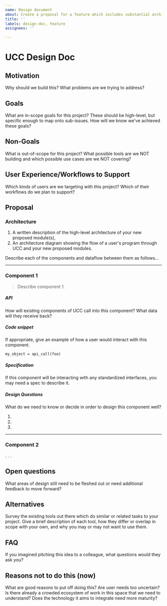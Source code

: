```yaml
---
name: Design document
about: Create a proposal for a feature which includes substantial architectural work.
title: ''
labels: design-doc, feature
assignees: ''

---
```

# UCC Design Doc

<!-- Template to use for proposing substantial changes to UCC: architecture changes, major refactoring, new modules, etc. -->

## Motivation
Why should we build this? What problems are we trying to address?


## Goals
What are in-scope goals for this project? These should be high-level, but specific enough to map onto sub-issues. How will we know we've achieved these goals?


## Non-Goals
What is out-of-scope for this project? What possible tools are we NOT building and which possible use cases are we NOT covering?


## User Experience/Workflows to Support
Which kinds of users are we targeting with this project? Which of their workflows do we plan to support?  


## Proposal

### Architecture

1. A written description of the high-level architecture of your new proposed module(s),
2. An architecture diagram showing the flow of a user's program through UCC and your new proposed modules. 

Describe each of the components and dataflow between them as follows...

---

### Component 1
> Describe component 1.  

##### API
How will existing components of UCC call into this component? What data will they receive back?

##### Code snippet
If appropriate, give an example of how a user would interact with this component.

```
my_object = api_call(foo)
```

##### Specification
If this component will be interacting with any standardized interfaces, you may need a spec to describe it. 

##### Design Questions
What do we need to know or decide in order to design this component well?

1. 
2. 
3. 

---

### Component 2
<!-- Component 3... Component N  -->
.
.
.

## Open questions
What areas of design still need to be fleshed out or need additional feedback to move forward? 


## Alternatives

Survey the existing tools out there which do similar or related tasks to your project. Give a brief description of each tool, how they differ or overlap in scope with your own, and why you may or may not want to use them.


## FAQ
If you imagined pitching this idea to a colleague, what questions would they ask you? 


## Reasons not to do this (now)

What are good reasons to put off doing this? Are user needs too uncertain? Is there already a crowded ecosystem of work in this space that we need to understand? Does the technology it aims to integrate need more maturity? 
